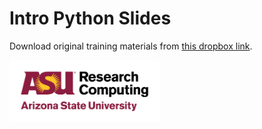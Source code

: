 Intro Python Slides
===================

Download original training materials from [this dropbox link][0].




<img 
  src="https://github.com/ASU-KE/rc-assets/blob/main/logos/ASURC_color_600.png?raw=true" 
  width="240" >

[0]: https://tinyurl.com/PEARC19Py
